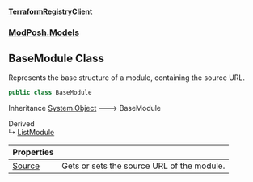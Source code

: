 #### [TerraformRegistryClient](index.md 'index')
### [ModPosh.Models](ModPosh.Models.md 'ModPosh.Models')

## BaseModule Class

Represents the base structure of a module, containing the source URL.

```csharp
public class BaseModule
```

Inheritance [System.Object](https://docs.microsoft.com/en-us/dotnet/api/System.Object 'System.Object') &#129106; BaseModule

Derived  
&#8627; [ListModule](ModPosh.Models.ListModule.md 'ModPosh.Models.ListModule')

| Properties | |
| :--- | :--- |
| [Source](ModPosh.Models.BaseModule.Source.md 'ModPosh.Models.BaseModule.Source') | Gets or sets the source URL of the module. |
